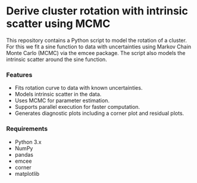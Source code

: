 # Derive cluster rotation with intrinsic scatter using MCMC

This repository contains a Python script to model the rotation of a cluster. For this we fit a sine function to data with uncertainties using Markov Chain Monte Carlo (MCMC) via the emcee package. The script also models the intrinsic scatter around the sine function.

### Features

- Fits rotation curve to data with known uncertainties.
- Models intrinsic scatter in the data.
- Uses MCMC for parameter estimation.
- Supports parallel execution for faster computation.
- Generates diagnostic plots including a corner plot and residual plots.

### Requirements

- Python 3.x
- NumPy
- pandas
- emcee
- corner
- matplotlib
